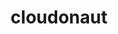 ---
title: cloudonaut
layout: redirect
note: THIS FILE IS GENERATED AUTOMATICALLY, EDIT _data/consultants.json instead 
redirect_to:
  - https://cloudonaut.io/serverless-consulting/ 
---